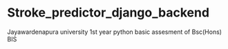 # Stroke_predictor_django_backend
Jayawardenapura university 1st year python basic assesment of  Bsc(Hons) BIS
